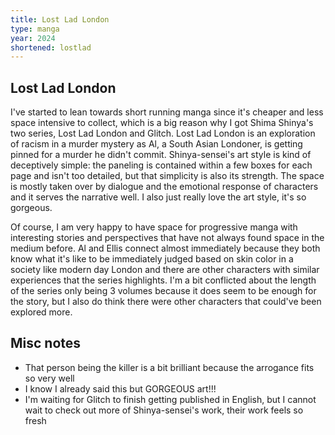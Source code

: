 ```yaml
---
title: Lost Lad London
type: manga
year: 2024
shortened: lostlad
---
```


## Lost Lad London

I've started to lean towards short running manga since it's cheaper and less space intensive to collect, which is a big reason why I got Shima Shinya's two series, Lost Lad London and Glitch. Lost Lad London is an exploration of racism in a murder mystery as Al, a South Asian Londoner, is getting pinned for a murder he didn't commit. Shinya-sensei's art style is kind of deceptively simple: the paneling is contained within a few boxes for each page and isn't too detailed, but that simplicity is also its strength. The space is mostly taken over by dialogue and the emotional response of characters and it serves the narrative well. I also just really love the art style, it's so gorgeous.  
  
Of course, I am very happy to have space for progressive manga with interesting stories and perspectives that have not always found space in the medium before. Al and Ellis connect almost immediately because they both know what it's like to be immediately judged based on skin color in a society like modern day London and there are other characters with similar experiences that the series highlights. I'm a bit conflicted about the length of the series only being 3 volumes because it does seem to be enough for the story, but I also do think there were other characters that could've been explored more.  
  
## Misc notes
- That person being the killer is a bit brilliant because the arrogance fits so very well
- I know I already said this but GORGEOUS art!!!
- I'm waiting for Glitch to finish getting published in English, but I cannot wait to check out more of Shinya-sensei's work, their work feels so fresh  

